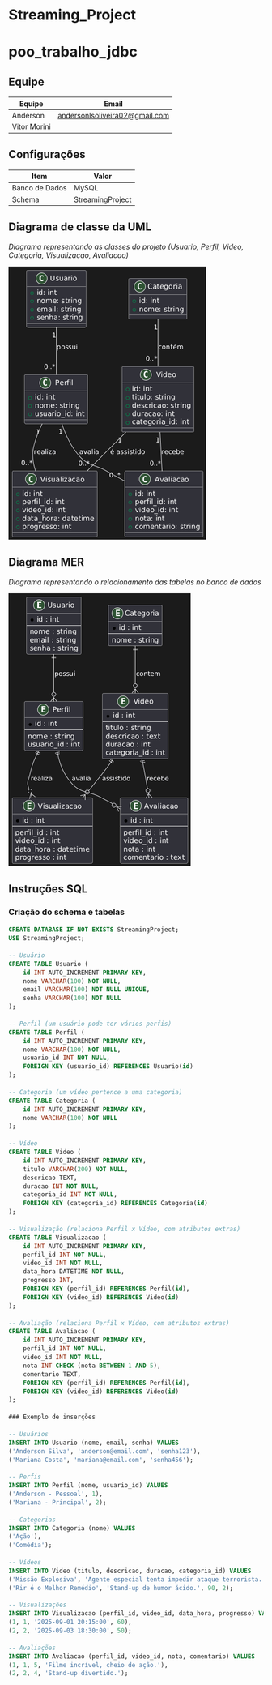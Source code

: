 # Streaming_Project

# poo_trabalho_jdbc

## Equipe

| Equipe    | Email                  |
|-----------|-----------------------|
| Anderson  | andersonlsoliveira02@gmail.com    |
| Vitor Morini  |     |

## Configurações

| Item           | Valor                  |
|----------------|----------------------|
| Banco de Dados | MySQL                 |
| Schema         | StreamingProject      |

## Diagrama de classe da UML

*Diagrama representando as classes do projeto (Usuario, Perfil, Video, Categoria, Visualizacao, Avaliacao)*  

![Diagrama de Classe UML](StreamingProject_UML.jpg)

## Diagrama MER

*Diagrama representando o relacionamento das tabelas no banco de dados*  

![Diagrama MER](StreamingProject_MER.jpg)

## Instruções SQL

### Criação do schema e tabelas

```sql
CREATE DATABASE IF NOT EXISTS StreamingProject;
USE StreamingProject;

-- Usuário
CREATE TABLE Usuario (
    id INT AUTO_INCREMENT PRIMARY KEY,
    nome VARCHAR(100) NOT NULL,
    email VARCHAR(100) NOT NULL UNIQUE,
    senha VARCHAR(100) NOT NULL
);

-- Perfil (um usuário pode ter vários perfis)
CREATE TABLE Perfil (
    id INT AUTO_INCREMENT PRIMARY KEY,
    nome VARCHAR(100) NOT NULL,
    usuario_id INT NOT NULL,
    FOREIGN KEY (usuario_id) REFERENCES Usuario(id)
);

-- Categoria (um vídeo pertence a uma categoria)
CREATE TABLE Categoria (
    id INT AUTO_INCREMENT PRIMARY KEY,
    nome VARCHAR(100) NOT NULL
);

-- Vídeo
CREATE TABLE Video (
    id INT AUTO_INCREMENT PRIMARY KEY,
    titulo VARCHAR(200) NOT NULL,
    descricao TEXT,
    duracao INT NOT NULL,
    categoria_id INT NOT NULL,
    FOREIGN KEY (categoria_id) REFERENCES Categoria(id)
);

-- Visualização (relaciona Perfil x Vídeo, com atributos extras)
CREATE TABLE Visualizacao (
    id INT AUTO_INCREMENT PRIMARY KEY,
    perfil_id INT NOT NULL,
    video_id INT NOT NULL,
    data_hora DATETIME NOT NULL,
    progresso INT,
    FOREIGN KEY (perfil_id) REFERENCES Perfil(id),
    FOREIGN KEY (video_id) REFERENCES Video(id)
);

-- Avaliação (relaciona Perfil x Vídeo, com atributos extras)
CREATE TABLE Avaliacao (
    id INT AUTO_INCREMENT PRIMARY KEY,
    perfil_id INT NOT NULL,
    video_id INT NOT NULL,
    nota INT CHECK (nota BETWEEN 1 AND 5),
    comentario TEXT,
    FOREIGN KEY (perfil_id) REFERENCES Perfil(id),
    FOREIGN KEY (video_id) REFERENCES Video(id)
);

### Exemplo de inserções

-- Usuários
INSERT INTO Usuario (nome, email, senha) VALUES
('Anderson Silva', 'anderson@email.com', 'senha123'),
('Mariana Costa', 'mariana@email.com', 'senha456');

-- Perfis
INSERT INTO Perfil (nome, usuario_id) VALUES
('Anderson - Pessoal', 1),
('Mariana - Principal', 2);

-- Categorias
INSERT INTO Categoria (nome) VALUES
('Ação'),
('Comédia');

-- Vídeos
INSERT INTO Video (titulo, descricao, duracao, categoria_id) VALUES
('Missão Explosiva', 'Agente especial tenta impedir ataque terrorista.', 125, 1),
('Rir é o Melhor Remédio', 'Stand-up de humor ácido.', 90, 2);

-- Visualizações
INSERT INTO Visualizacao (perfil_id, video_id, data_hora, progresso) VALUES
(1, 1, '2025-09-01 20:15:00', 60),
(2, 2, '2025-09-03 18:30:00', 50);

-- Avaliações
INSERT INTO Avaliacao (perfil_id, video_id, nota, comentario) VALUES
(1, 1, 5, 'Filme incrível, cheio de ação.'),
(2, 2, 4, 'Stand-up divertido.');

